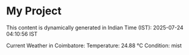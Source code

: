 # My Project

This content is dynamically generated in Indian Time (IST): 2025-07-24 04:10:56 IST


Current Weather in Coimbatore:
Temperature: 24.88 °C
Condition: mist

